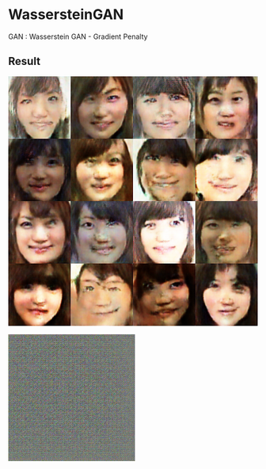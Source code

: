 # WassersteinGAN

GAN : Wasserstein GAN - Gradient Penalty

## Result

![WGAN_image](wgan_image.png "WGAN_image")

![WGAN_gif](wgan.gif "WGAN_gif")
